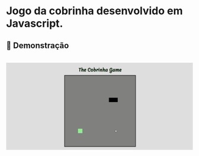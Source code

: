 <h1>Jogo da cobrinha desenvolvido em Javascript.</h1>
<h2>📸 Demonstração </h2>
<br>

<img src = "https://github.com/wellymaya/Snake_game/blob/master/Anima%C3%A7%C3%A3o.gif">
